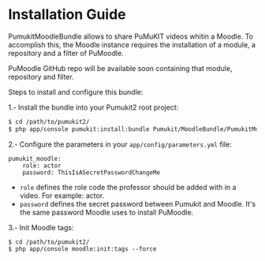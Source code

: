 Installation Guide
==================

PumukitMoodleBundle allows to share PuMuKIT videos whitin a Moodle.
To accomplish this, the Moodle instance requires the installation of
a module, a repository and a filter of PuMoodle.

PuMoodle GitHub repo will be available soon containing that module,
repository and filter.


Steps to install and configure this bundle:

1.- Install the bundle into your Pumukit2 root project:

```bash
$ cd /path/to/pumukit2/
$ php app/console pumukit:install:bundle Pumukit/MoodleBundle/PumukitMoodleBundle
```

2.- Configure the parameters in your `app/config/parameters.yml` file:

```
pumukit_moodle:
    role: actor
    password: ThisIsASecretPasswordChangeMe
```

* `role` defines the role code the professor should be added with in a video. For example: actor.
* `password` defines the secret password between Pumukit and Moodle. It's the same password Moodle uses to install PuMoodle.

3.- Init Moodle tags:

```
$ cd /path/to/pumukit2/
$ php app/console moodle:init:tags --force
```
